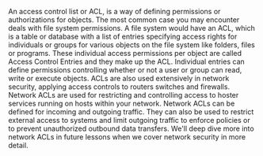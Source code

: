 An access control list or ACL, is a way of defining permissions or
authorizations for objects. The most common case you may encounter deals with
file system permissions. A file system would have an ACL, which is a table or
database with a list of entries specifying access rights for individuals or
groups for various objects on the file system like folders, files or programs.
These individual access permissions per object are called Access Control Entries
and they make up the ACL. Individual entries can define permissions controlling
whether or not a user or group can read, write or execute objects. ACLs are also
used extensively in network security, applying access controls to routers
switches and firewalls. Network ACLs are used for restricting and controlling
access to hoster services running on hosts within your network. Network ACLs can
be defined for incoming and outgoing traffic. They can also be used to restrict
external access to systems and limit outgoing traffic to enforce policies or to
prevent unauthorized outbound data transfers. We'll deep dive more into network
ACLs in future lessons when we cover network security in more detail.